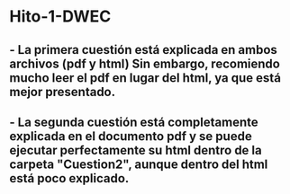 # Hito-1-DWEC

## - La primera cuestión está explicada en ambos archivos (pdf y html) Sin embargo, recomiendo mucho leer el pdf en lugar del html, ya que está mejor presentado.

## - La segunda cuestión está completamente explicada en el documento pdf y se puede ejecutar perfectamente su html dentro de la carpeta "Cuestion2", aunque dentro del html está poco explicado. 

